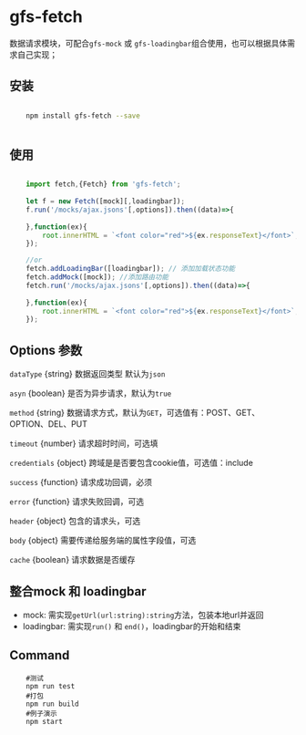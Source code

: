 # gfs-fetch

数据请求模块，可配合`gfs-mock` 或 `gfs-loadingbar`组合使用，也可以根据具体需求自己实现；

## 安装

```bash

	npm install gfs-fetch --save
	
```

## 使用

```js

	import fetch,{Fetch} from 'gfs-fetch';
	
	let f = new Fetch([mock][,loadingbar]);
	f.run('/mocks/ajax.jsons'[,options]).then((data)=>{
    	
    },function(ex){
        root.innerHTML = `<font color="red">${ex.responseText}</font>`;
    });

	//or
	fetch.addLoadingBar([loadingbar]); // 添加加载状态功能
	fetch.addMock([mock]); //添加路由功能
	fetch.run('/mocks/ajax.jsons'[,options]).then((data)=>{
    	
    },function(ex){
        root.innerHTML = `<font color="red">${ex.responseText}</font>`;
    });

```

## Options 参数

`dataType`	{string} 数据返回类型 默认为`json`		
									
`asyn`  {boolean} 是否为异步请求，默认为`true`
													
`method`  {string} 数据请求方式，默认为`GET`，可选值有：POST、GET、OPTION、DEL、PUT	
								
`timeout`  {number} 请求超时时间，可选填	
							
`credentials`  {object} 跨域是是否要包含cookie值，可选值：include
									
`success`  {function} 请求成功回调，必须	
							
`error`  {function} 请求失败回调，可选	
								
`header` {object} 包含的请求头，可选	
								
`body` {object} 需要传递给服务端的属性字段值，可选
										
`cache` {boolean} 请求数据是否缓存	
										


## 整合mock 和 loadingbar

- mock: 需实现`getUrl(url:string):string`方法，包装本地url并返回					
- loadingbar: 需实现`run()` 和 `end()`，loadingbar的开始和结束

## Command

```
	#测试	
	npm run test	
	#打包	
	npm run build	
	#例子演示	
	npm start
```


